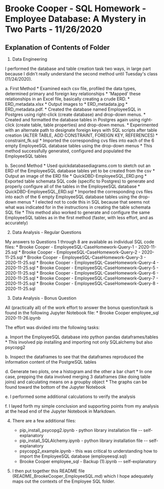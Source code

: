 # Brooke Cooper - SQL Homework - Employee Database: A Mystery in Two Parts - 11/26/2020

## Explanation of Contents of Folder

1. Data Engineering

I performed the database and table creation task two ways, in large part because I didn't really understand the second method until Tuesday's class (11/24/2020).

  a. First Method
    * Examined each csv file, profiled the data types, determined primary and foreign key relationships
    * 'Mapped' these relationships in an Excel file, basically creating a crude ERD.
        * ERD_metadata.xlsx
    * Output images to 
        * ERD_metadata.jpg 
        * ERD_metadata.pdf.
    * Created the database named EmployeeSQL in Postgres using right-click (create database) and drop-down menus.
    * Created and formatted the database tables in Postgres again using right-click (create table, table properties) and drop-down menus.
    * Experimented with an alternate path to designate foreign keys with SQL scripts after table creation (ALTER TABLE, ADD CONSTRAINT, FOREIGN KEY, REFERENCES)
        * constraint_fk.sql
    * Imported the corresponding cvs files into each of the 6 empty EmployeeSQL database tables using the drop-down menus
    * This method successfully generated, configured and populated the EmployeeSQL tables
  
  b. Second Method
    * Used quickdatabasediagrams.com to sketch out an ERD of the EmployeeSQL database tables yet to be created from the csv
    * Output an image of the ERD file
        * QuickDBD-EmployeeSQL_ERD.png
    * Exported table schemata SQL code (specific to Postgres) to generate and properly configure all of the tables in the EmployeeSQL database
        * QuickDBD-EmployeeSQL_ERD.sql
    * Imported the corresponding cvs files into each of the 6 empty EmployeeSQL database tables using the drop-down menus
        * I elected not to code this in SQL because that seems not what was indicated for in the instructions in creating the table schemata SQL file
    * This method also worked to generate and configure the same EmployeeSQL tables as in the first method (faster, with less effort, and as accurately)

2. Data Analysis - Regular Questions

My answers to Questions 1 through 8 are available as individual SQL code files:
    * Brooke Cooper - EmployeeSQL-CaseHomework-Query-1 - 2020-11-25.sql
    * Brooke Cooper - EmployeeSQL-CaseHomework-Query-2 - 2020-11-25.sql
    * Brooke Cooper - EmployeeSQL-CaseHomework-Query-3 - 2020-11-25.sql
    * Brooke Cooper - EmployeeSQL-CaseHomework-Query-4 - 2020-11-25.sql
    * Brooke Cooper - EmployeeSQL-CaseHomework-Query-5 - 2020-11-25.sql
    * Brooke Cooper - EmployeeSQL-CaseHomework-Query-6 - 2020-11-25.sql
    * Brooke Cooper - EmployeeSQL-CaseHomework-Query-7 - 2020-11-25.sql
    * Brooke Cooper - EmployeeSQL-CaseHomework-Query-8 - 2020-11-25.sql

3. Data Analysis - Bonus Question

All (practically all) of the work effort to answer the bonus question/task is found in the following Jupyter Notebook file:
    * Brooke Cooper employee_sql 2020-11-26.ipynb

The effort was divided into the following tasks:

  a. Import the EmployeeSQL database into python pandas dataframes/tables
    * This involved pip installing and importing not only SQLalchemy but also psycopg2
  
  b. Inspect the dataframes to see that the dataframes reproduced the information content of the PostgreSQL tables
  
  d. Generate two plots, one a histogram and the other a bar chart
    * In one case, prepping the data involved merging 3 dataframes (like doing table joins) and calculating means on a groupby object
    * The graphs can be found toward the bottom of the Jupyter Notebook
  
  e. I performed some additional calculations to verify the analysis

  f. I layed forth my simple conclusion and supporting points from my analysis at the head end of the Jupyter Notebook in Markdown.

4. There are a few additional files:
    * pip_install_psycopg2.ipynb - python library installation file -- self-explanatory
    * pip_install_SQLAlchemy.ipynb - python library installation file -- self-explanatory
    * psycopg2_example.ipynb - this was critical to understanding how to import the EmployeeSQL database (employeesql.sql)
    * Brooke Cooper employee_sql - Backup (1).ipynb -- self-explanatory

5. I then put together this README file (README_BrookeCooper_EmployeeSQL.md) which I hope adequately maps out the contexts of the Employee SQL folder.
